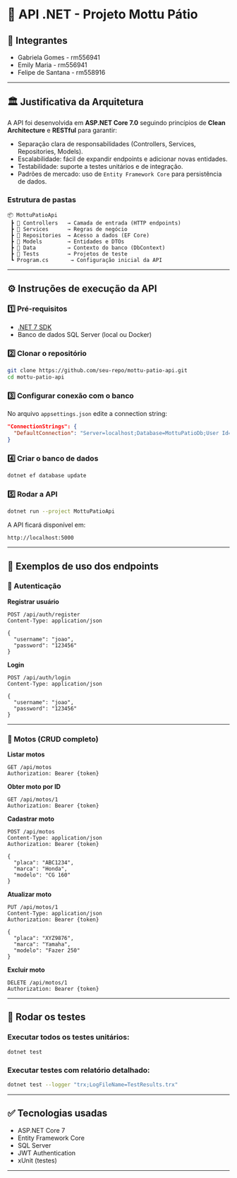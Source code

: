 # 🚀 API .NET - Projeto Mottu Pátio

## 👥 Integrantes
+ Gabriela Gomes - rm556941
+ Emily Maria - rm556941
+ Felipe de Santana - rm558916

---

## 🏛️ Justificativa da Arquitetura

A API foi desenvolvida em **ASP.NET Core 7.0** seguindo princípios de **Clean Architecture** e **RESTful** para garantir:
- Separação clara de responsabilidades (Controllers, Services, Repositories, Models).
- Escalabilidade: fácil de expandir endpoints e adicionar novas entidades.
- Testabilidade: suporte a testes unitários e de integração.
- Padrões de mercado: uso de `Entity Framework Core` para persistência de dados.

### Estrutura de pastas

```
📦 MottuPatioApi
 ┣ 📂 Controllers   → Camada de entrada (HTTP endpoints)
 ┣ 📂 Services      → Regras de negócio
 ┣ 📂 Repositories  → Acesso a dados (EF Core)
 ┣ 📂 Models        → Entidades e DTOs
 ┣ 📂 Data          → Contexto do banco (DbContext)
 ┣ 📂 Tests         → Projetos de teste
 ┗ Program.cs       → Configuração inicial da API
```

---

## ⚙️ Instruções de execução da API

### 1️⃣ Pré-requisitos
- [.NET 7 SDK](https://dotnet.microsoft.com/download)
- Banco de dados SQL Server (local ou Docker)

### 2️⃣ Clonar o repositório
```bash
git clone https://github.com/seu-repo/mottu-patio-api.git
cd mottu-patio-api
```

### 3️⃣ Configurar conexão com o banco
No arquivo `appsettings.json` edite a connection string:

```json
"ConnectionStrings": {
  "DefaultConnection": "Server=localhost;Database=MottuPatioDb;User Id=sa;Password=Your_password123;"
}
```

### 4️⃣ Criar o banco de dados
```bash
dotnet ef database update
```

### 5️⃣ Rodar a API
```bash
dotnet run --project MottuPatioApi
```

A API ficará disponível em:
```
http://localhost:5000
```

---

## 📌 Exemplos de uso dos endpoints

### 🔑 Autenticação
**Registrar usuário**
```http
POST /api/auth/register
Content-Type: application/json

{
  "username": "joao",
  "password": "123456"
}
```

**Login**
```http
POST /api/auth/login
Content-Type: application/json

{
  "username": "joao",
  "password": "123456"
}
```

---

### 🛵 Motos (CRUD completo)

**Listar motos**
```http
GET /api/motos
Authorization: Bearer {token}
```

**Obter moto por ID**
```http
GET /api/motos/1
Authorization: Bearer {token}
```

**Cadastrar moto**
```http
POST /api/motos
Content-Type: application/json
Authorization: Bearer {token}

{
  "placa": "ABC1234",
  "marca": "Honda",
  "modelo": "CG 160"
}
```

**Atualizar moto**
```http
PUT /api/motos/1
Content-Type: application/json
Authorization: Bearer {token}

{
  "placa": "XYZ9876",
  "marca": "Yamaha",
  "modelo": "Fazer 250"
}
```

**Excluir moto**
```http
DELETE /api/motos/1
Authorization: Bearer {token}
```

---

## 🧪 Rodar os testes

### Executar todos os testes unitários:
```bash
dotnet test
```

### Executar testes com relatório detalhado:
```bash
dotnet test --logger "trx;LogFileName=TestResults.trx"
```

---

## ✅ Tecnologias usadas
- ASP.NET Core 7
- Entity Framework Core
- SQL Server
- JWT Authentication
- xUnit (testes)

---
